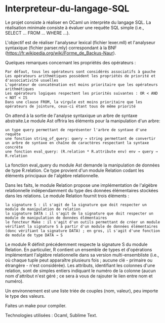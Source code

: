 # Interpreteur-du-langage-SQL

Le projet consiste à réaliser en OCaml un interprète du langage SQL. La réalisation minimale consiste à évaluer une requête SQL simple (i.e., SELECT … FROM … WHERE …).

L'objectif est de réaliser l'analyseur lexical (fichier lexer.mll) et l'analyseur syntaxique (fichier parser.mly) correspondant à la BNF (https://fr.wikipedia.org/wiki/Forme_de_Backus-Naur).

Quelques remarques concernant les propriétés des opérateurs :

    Par défaut, tous les opérateurs sont considérés associatifs à gauche
    Les opérateurs arithmétiques possèdent les propriétés de priorité et d'associativité usuelles
    L'opérateur de concaténation est moins prioritaire que les opérateurs arithmétiques
    Les opérateurs logiques respectent les priorités suivantes : OR < AND < NOT < IS
    Dans une clause FROM, la virgule est moins prioritaire que les opérateurs de jointure, ceux-ci étant tous de même priorité


On attend à la sortie de l'analyse syntaxique un arbre de syntaxe abstraite.Le module Ast offrira les éléments pour la manipulation d'un arbre:

    un type query permettant de représenter l'arbre de syntaxe d'une requête 
    une fonction string_of_query: query → string permettant de convertir un arbre de syntaxe en chaîne de caractères respectant la syntaxe concrète
    une fonction eval_query: (R.relation * R.attribute env) env → query → R.relation 

La fonction eval_query du module Ast demande la manipulation de données de type R.relation. Ce type provient d'un module Relation codant les éléments principaux de l'algèbre relationnelle.

Dans les faits, le module Relation propose une implémentation de l'algèbre relationnelle indépendamment du type des données élémentaires stockées dans les relations. Le module Relation fournit trois éléments :

    la signature S : il s'agit de la signature que doit respecter un module de manipulation de relation
    la signature DATA : il s'agit de la signature que doit respecter un module de manipulation de données élémentaires
    le foncteur Make : il s'agit d'un outils permettant de créer un module vérifiant la signature S à partir d'un module de données élémentaires (donc vérifiant la signature DATA) ; en gros, il s'agit d'une fonction de module de type DATA → S

Le module R définit précédemment respecte la signature S du module Relation. En particulier, R contient un ensemble de types et d'opérations implémentant l'algèbre relationnelle dans sa version multi-ensembliste (i.e., où chaque tuple peut apparaître plusieurs fois ; aucune clé - primaire ou étrangère - n'est considérée). Les attributs, identifiant les colonnes d'une relation, sont de simples entiers indiquant le numéro de la colonne (aucun nom d'attribut n'est géré ; ce sera à vous de rajouter le lien entre nom et numéro). 

Un environnement est une liste triée de couples (nom, valeur), peu importe le type des valeurs.

Faites un make pour compiler.

Technologies utilisées : Ocaml, Sublime Text.



